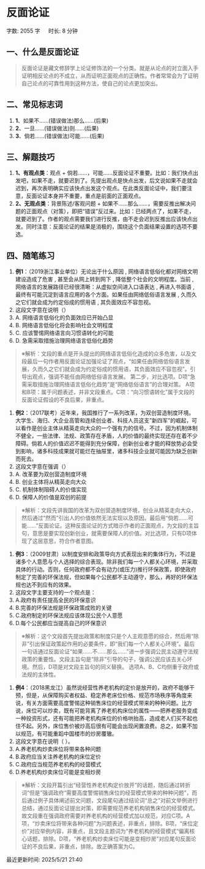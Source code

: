 # 反面论证[](https://sakib.local/言语理解/反面论证.html#反面论证)

 字数: 2055 字   时长: 8 分钟

## 一、什么是反面论证[](https://sakib.local/言语理解/反面论证.html#一、什么是反面论证)

> 反面论证是藏文修辞学上论证修饰法的一个分类。就是从论点的对立面入手证明相反论点的不成立，从而证明正面观点的正确性。作者常常会为了证明自己论点的可靠性用到这种方法，使自己的论点更加突出。

## 二、常见标志词[](https://sakib.local/言语理解/反面论证.html#二、常见标志词)

1. **1**、如果不……(错误做法)那么……(后果)
2. **2**、一旦……(错误做法)则……(后果)
3. **3**、倘若……(错误做法)可能……(后果)

## 三、解题技巧[](https://sakib.local/言语理解/反面论证.html#三、解题技巧)

1. **1、有观点类**：观点 + 倘若……，可能……反面论证不重要。比如：我们快点出发吧，如果不走，就要迟到了。先提出观点是快点出发，后文说如果不走就会迟到，再次表明确实应该快点出发这个观点。在此类反面论证中，我们要注意，反面论证本身并不重要，重点是前面的正面观点。
2. **2、无观点类**：背景陈述/客观问题 + 如果不……那么……，需要反推出解决问题的正面观点（对策），即把“错误”反过来。比如：已经两点了，如果不走，就要迟到了。作者的观点需要我们进行反推，由不走会迟到反推出应该快点出发。同时注意：反面论证的结果是消极的，围绕这个负面结果设置的选项不要选。

## 四、随笔练习[](https://sakib.local/言语理解/反面论证.html#四、随笔练习)

1. **例1**：（2019浙江事业单位）无论出于什么原因 , 网络语言低俗化都对网络文明建设造成了危害 , 甚至会从网上转到网下 , 降低整个社会的文明程度。当前 , 网络语言的发展路径已经很清晰：从虚拟空间进入口语表达 , 再进入书面语 , 最终有可能沉淀到语言应用的各个方面。如果任由网络低俗语言发展 , 久而久之它们就会成为约定俗成的惯用语 , 其负面效应不容忽视。
2. 这段文字意在说明（）
3. A. 网络语言低俗化的负面效应已开始凸显
4. B. 网络语言低俗化将会影响社会文明程度
5. C. 应该警惕网络语言向习惯语转化的可能
6. D. 急需采取措施治理网络语言低俗化趋势

> ※解析：文段的重点是开头提出的网络语言低俗化造成的众多危害，以及文段最后一句作者用反面论证加强论证了观点，“如果任由网络低俗语言发展，久而久之它们就会成为约定俗成的惯用语，其负面效应不容忽视”。引导出观点，强调不能任由网络低俗语言发展。
> 第二步，对比选项。D项“急需采取措施治理网络语言低俗化趋势”是“网络低俗语言”的合理对策。
> A项和B项：属于问题表述，并非文段重点。C项：“向习惯语转化”属于文段的反面论证假设的不良后果，非重点。

1. **例2**：（2017联考）近年来，我国推行了一系列改革，为双创营造制度环境。大学生、海归、大企业高管和连续创业者、科技人员这支”新四军”的崛起，可以看作是创业主体从精英走向大众的一个强有力的信号。不过，因为机制体制不健全，一些法律、法规、政策存在矛盾，人的价值的最终实现还存在着不少障碍。倘若人的价值迟迟不能得到充分保障，创新创业者才能的释放势必会受到影响，诸多科技成果就可能烂在抽屉里，诸多科技企业就可能因为缺乏创新而死去。
2. 这段文字意在强调（）
3. A. 改革要为双创营造制度环境
4. B. 创业主体将从精英走向大众
5. C. 机制体制阻碍人的价值实现
6. D. 保障人的价值是双创的前提

> ※解析：文段先讲我国的改革为双创营造制度环境，创业从精英走向大众，然后通过“然而”引出人的价值依然无法实现以及原因。最后用“倘若……可能……”反面论证。这种反面论证的方式暗示作者的正面观点，为文段的主旨句，意思是要实现创新创业，就需要保障人的价值。对比选项，只有D项体现了这层意思，符合作者意图。

1. **例3**：（2009甘肃）以制度安排和政策导向方式表现出来的集体行为，不过是诸多个人意愿与个人选择的综合表现。除非我们每一个人都关心环境，并采取具体的行动。否则，任何政府都不会有动力(或压力)推行环保政策，即使政府制定了完善的环保法规，但如果每个公民都不主动遵守，那么，再好的环保法规也达不到应有的效果。
2. 这段文字主要支持的一个观点是：
3. A.政府有责任提高全民的环保意识
4. B.完善的环保法规是环保政策成败的关键
5. C.政府制定的环保法规应该体现公民个人意愿
6. D.每个公民都应当提高自己的环保意识

> ※解析：这个文段首先提出政策和制度只是个人主观意愿的综合，然后用“除非”引出保证政策起作用的必要条件，即“我们每一个人都关心环境”。最后一句话通过反面论证“如果……不……那么……”进一步强调公民主动遵守法规政策的重要性。文段主旨句是“除非”引导的句子，强调公民应该去关心环境。然后，D项是对文段主旨句的同义替换。
> 选项A、B、C均侧重于政府或法规的主体性。

1. **例4**：（2018黑龙江）虽然说经营性养老机构的定价是放开的，政府不能够干预，但是，从保障购买者权益、稳定养老床位价格、规范市场秩序等角度来说，有关方面需要高度警惕这种销售床位的经营模式带来的种种问题。比方说，床位可以炒卖，既有可能背离了养老机构床位的属性——把养老服务变成一种投资形式，还有可能把养老机构床位的价格哄抬高，造成老人们买不起也住不起。另外，床位售价被炒高后很有可能会出现闲置浪费。总之，如果不加以规范，有可能重蹈中国楼市的炒房覆辙。
2. 这段文字意在说明（ ）。
3. A.养老机构炒卖床位将带来各种问题
4. B.政府应当关注养老机构的床位定价
5. C.政府应当规范养老机构的经营模式
6. D.养老机构炒卖床位可能是变相炒房

> ※解析：文段开篇引出“经营性养老机构定价放开”的话题，随后通过转折词“但是”强调政府“需要高度警惕销售床位的经营模式带来的种种问题”，而后通过例子具体阐述前文问题，文段尾句通过结论词“总之”对前文举例进行总结，通过反面论证提出对策，即需要规范养老机构销售床位的经营模式。故文段重在强调政府需要对养老机构的经营模式加以规范，对应C项。A项，“炒卖床位将带来各种问题”为问题表述，非重点，排除。B项，“床位定价”对应举例内容，非重点，且文段主题词为“养老机构的经营模式”偏离核心话题，排除。D项，“养老机构炒卖床位可能是变相炒房”对应尾句反面论证的不良后果，非重点，排除。故正确答案为C。



最近更新时间: 2025/5/21 21:40